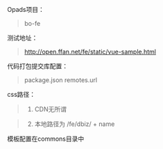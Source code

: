 Opads项目：

> bo-fe

测试地址：

> http://open.ffan.net/fe/static/vue-sample.html


代码打包提交库配置：

> package.json remotes.url

css路径：

> 1. CDN无所谓

> 2. 本地路径为 /fe/dbiz/ + name

模板配置在commons目录中
